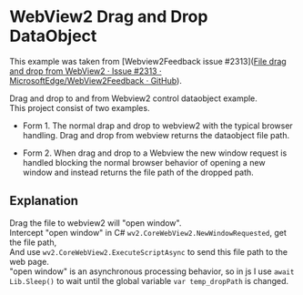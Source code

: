 # WebView2 Drag and Drop DataObject

This example was taken from [Webview2Feedback issue #2313]([File drag and drop from WebView2 · Issue #2313 · MicrosoftEdge/WebView2Feedback · GitHub](https://github.com/MicrosoftEdge/WebView2Feedback/issues/2313)).

Drag and drop to and from Webview2 control dataobject example.  
This project consist of two examples.

- Form 1. The normal drap and drop to webview2 with the typical browser handling. Drag and drop from webview returns the dataobject file path.
  
- Form 2. When drag and drop to a Webview the new window request is handled blocking the normal browser behavior of opening a new window and instead returns the file path of the dropped path.
  

## Explanation

Drag the file to webview2 will "open window".  
Intercept "open window" in C# `wv2.CoreWebView2.NewWindowRequested`, get the file path,  
And use `wv2.CoreWebView2.ExecuteScriptAsync` to send this file path to the web page.  
"open window" is an asynchronous processing behavior, so in js I use `await Lib.Sleep()` to wait until the global variable `var temp_dropPath` is changed.
